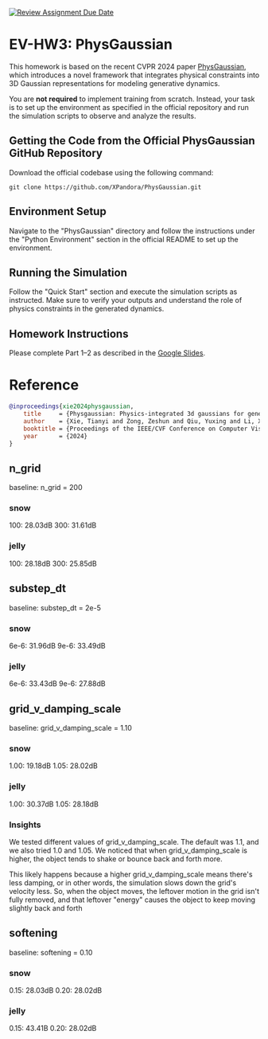 [![Review Assignment Due Date](https://classroom.github.com/assets/deadline-readme-button-22041afd0340ce965d47ae6ef1cefeee28c7c493a6346c4f15d667ab976d596c.svg)](https://classroom.github.com/a/SdXSjEmH)
# EV-HW3: PhysGaussian

This homework is based on the recent CVPR 2024 paper [PhysGaussian](https://github.com/XPandora/PhysGaussian/tree/main), which introduces a novel framework that integrates physical constraints into 3D Gaussian representations for modeling generative dynamics.

You are **not required** to implement training from scratch. Instead, your task is to set up the environment as specified in the official repository and run the simulation scripts to observe and analyze the results.


## Getting the Code from the Official PhysGaussian GitHub Repository
Download the official codebase using the following command:
```
git clone https://github.com/XPandora/PhysGaussian.git
```


## Environment Setup
Navigate to the "PhysGaussian" directory and follow the instructions under the "Python Environment" section in the official README to set up the environment.


## Running the Simulation
Follow the "Quick Start" section and execute the simulation scripts as instructed. Make sure to verify your outputs and understand the role of physics constraints in the generated dynamics.


## Homework Instructions
Please complete Part 1–2 as described in the [Google Slides](https://docs.google.com/presentation/d/13JcQC12pI8Wb9ZuaVV400HVZr9eUeZvf7gB7Le8FRV4/edit?usp=sharing).


# Reference
```bibtex
@inproceedings{xie2024physgaussian,
    title     = {Physgaussian: Physics-integrated 3d gaussians for generative dynamics},
    author    = {Xie, Tianyi and Zong, Zeshun and Qiu, Yuxing and Li, Xuan and Feng, Yutao and Yang, Yin and Jiang, Chenfanfu},
    booktitle = {Proceedings of the IEEE/CVF Conference on Computer Vision and Pattern Recognition},
    year      = {2024}
}
```


## n_grid
baseline: n_grid = 200
### snow
100: 28.03dB
300: 31.61dB

### jelly
100: 28.18dB
300: 25.85dB

## substep_dt
baseline: substep_dt = 2e-5
### snow
6e-6: 31.96dB
9e-6: 33.49dB

### jelly
6e-6: 33.43dB
9e-6: 27.88dB

## grid_v_damping_scale
baseline: grid_v_damping_scale = 1.10
### snow
1.00: 19.18dB
1.05: 28.02dB

### jelly
1.00: 30.37dB
1.05: 28.18dB

### Insights
We tested different values of grid_v_damping_scale. The default was 1.1, and we also tried 1.0 and 1.05. We noticed that when grid_v_damping_scale is higher, the object tends to shake or bounce back and forth more.

This likely happens because a higher grid_v_damping_scale means there's less damping, or in other words, the simulation slows down the grid's velocity less. So, when the object moves, the leftover motion in the grid isn't fully removed, and that leftover "energy" causes the object to keep moving slightly back and forth 

## softening
baseline: softening = 0.10
### snow
0.15: 28.03dB
0.20: 28.02dB

### jelly
0.15: 43.41B
0.20: 28.02dB
